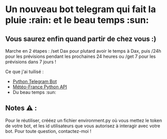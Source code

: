 # Un nouveau bot telegram qui fait la pluie :rain: et le beau temps :sun:
## Vous saurez enfin quand partir de chez vous :)




Marche en 2 étapes : /set Dax pour plutard avoir le temps à Dax, puis /24h pour les prévisions pendant les prochaines 24 heures ou /get 7 pour les prévisions dans 7 jours !

Ce que j'ai tuilisé : 

- [Python Telegram Bot](https://github.com/python-telegram-bot/python-telegram-bot)
- [Météo-France Python API](https://github.com/hacf-fr/meteofrance-api)
- Du beau temps :sun:

## Notes :warning: :

Pour le réutiliser, crééez un fichier environment.py où vous mettez le token de votre bot, et les id utilisateurs que vous autorisez à interagir avec votre bot. Pour toute question, contactez-moi ! 